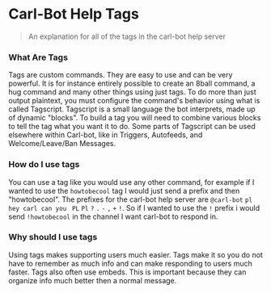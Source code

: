 # Carl-Bot Help Tags


> An explanation for all of the tags in the carl-bot help server




### What Are Tags

Tags are custom commands. They are easy to use and can be very powerful. It is for instance entirely possible to create an 8ball command, a hug command and many other things using just tags. To do more than just output plaintext, you must configure the command's behavior using what is called Tagscript. Tagscript is a small language the bot interprets, made up of dynamic "blocks". To build a tag you will need to combine various blocks to tell the tag what you want it to do. Some parts of Tagscript can be used elsewhere within Carl-bot, like in Triggers, Autofeeds, and Welcome/Leave/Ban Messages.

### How do I use tags

You can use a tag like you would use any other command, for example if I wanted to use the `howtobecool` tag I would just send a prefix and then "howtobecool". The prefixes for the carl-bot help server are `@carl-bot` `pl` `hey carl can you ` `PL` `Pl` `?` `.` `-` `,` `+` `!`. So if I wanted to use the `!` prefix i would send `!howtobecool` in the channel I want carl-bot to respond in.

### Why should I use tags

Using tags makes supporting users much easier. Tags make it so you do not have to remember as much info and can make responding to users much faster. Tags also often use embeds. This is important because they can organize info much better then a normal message.